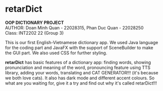 # retarDict
**OOP DICTIONARY PROJECT**  
AUTHOR: Doan Minh Quan - 22028315, Phan Duc Quan - 22028250  
Class: INT2202 22 (Group 3)  

This is our first English-Vietnamese dictionary app. We used Java language for the coding part and JavaFX with the support of SceneBuilder to make the GUI part. We also used CSS for further styling.  

**retarDict** has basic features of a dictionary app: finding words, showing pronunciation and meaning of the word, pronouncing feature using TTS library, adding your words, translating and CAT GENERATOR!!! (it's because we both love cats). It also has dark mode and different accent colours. So what are you waiting for, give it a try and find out why it's called retarDict!!!
